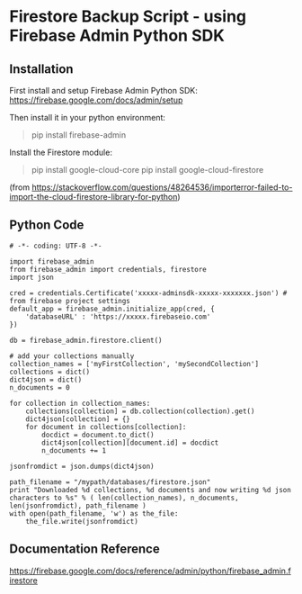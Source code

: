# Firestore Backup Script - using Firebase Admin Python SDK

## Installation
First install and setup Firebase Admin Python SDK:
https://firebase.google.com/docs/admin/setup

Then install it in your python environment:
> pip install firebase-admin

Install the Firestore module:
> pip install google-cloud-core
> pip install google-cloud-firestore

(from https://stackoverflow.com/questions/48264536/importerror-failed-to-import-the-cloud-firestore-library-for-python)

## Python Code
    # -*- coding: UTF-8 -*-

    import firebase_admin
    from firebase_admin import credentials, firestore
    import json

    cred = credentials.Certificate('xxxxx-adminsdk-xxxxx-xxxxxxx.json') # from firebase project settings
    default_app = firebase_admin.initialize_app(cred, {
        'databaseURL' : 'https://xxxxx.firebaseio.com'
    })

    db = firebase_admin.firestore.client()

    # add your collections manually
    collection_names = ['myFirstCollection', 'mySecondCollection']
    collections = dict()
    dict4json = dict()
    n_documents = 0

    for collection in collection_names:
        collections[collection] = db.collection(collection).get()
        dict4json[collection] = {}
        for document in collections[collection]:
            docdict = document.to_dict()
            dict4json[collection][document.id] = docdict
            n_documents += 1

    jsonfromdict = json.dumps(dict4json)

    path_filename = "/mypath/databases/firestore.json"
    print "Downloaded %d collections, %d documents and now writing %d json characters to %s" % ( len(collection_names), n_documents, len(jsonfromdict), path_filename )
    with open(path_filename, 'w') as the_file:
        the_file.write(jsonfromdict)

## Documentation Reference
 https://firebase.google.com/docs/reference/admin/python/firebase_admin.firestore

